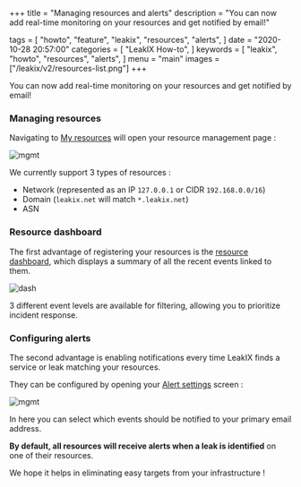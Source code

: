 +++
title = "Managing resources and alerts"
description = "You can now add real-time monitoring on your resources and get notified by email!"

tags = [
    "howto",
    "feature",
    "leakix",
    "resources",
    "alerts",
]
date = "2020-10-28 20:57:00"
categories = [
    "LeakIX How-to",
]
keywords = [
    "leakix",
    "howto",
    "resources",
    "alerts",
]
menu = "main"
images = ["/leakix/v2/resources-list.png"]
+++

You can now add real-time monitoring on your resources and get notified by email!

<!--more-->

### Managing resources

Navigating to [My resources](https://leakix.net/settings/resource) will open your resource management page :

![mgmt](/leakix/v2/resources-list.png)

We currently support 3 types of resources :

- Network (represented as an IP `127.0.0.1` or CIDR `192.168.0.0/16`)
- Domain (`leakix.net` will match `*.leakix.net`)
- ASN

### Resource dashboard

The first advantage of registering your resources is the [resource dashboard](https://leakix.net/dashboard/resources),
which displays a summary of all the recent events linked to them.

![dash](/leakix/v2/resource-dash.png)

3 different event levels are available for filtering, allowing you to prioritize incident response. 

### Configuring alerts

The second advantage is enabling notifications every time LeakIX finds a service or leak matching your resources.
 
They can be configured by opening your [Alert settings](https://leakix.net/settings/alert) screen :

![mgmt](/leakix/v2/alert-settings.png)

In here you can select which events should be notified to your primary email address.

**By default, all resources will receive alerts when a leak is identified** on one of their resources.

We hope it helps in eliminating easy targets from your infrastructure !

[leakix]: <https://leakix.net/>